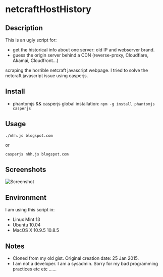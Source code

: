 netcraftHostHistory
========================

Description
-----------

This is an ugly script for:

* get the historical info about one server: old IP and webserver brand.
* guess the origin server behind a CDN (reverse-proxy, Cloudflare, Akamai, Cloudfront...)

scraping the horrible netcraft javascript webpage. I tried to solve the netcraft javascript issue using casperjs.

Install
-------

* phantomjs && casperjs global installation: ```npm -g install phantomjs casperjs```

Usage
-----

```./nhh.js blogspot.com```

or

```casperjs nhh.js blogspot.com```

Screenshots
-----------
![Screenshot](img/netcraftscraper.png)


Environment
-----------

I am using this script in:

* Linux Mint 13
* Ubuntu 10.04
* MacOS X 10.9.5 10.8.5

Notes
-----

* Cloned from my old gist. Original creation date: 25 Jan 2015.
* I am not a developer. I am a sysadmin. Sorry for my bad programming practices etc etc ......
